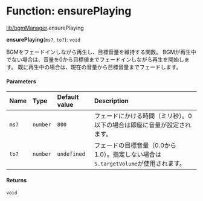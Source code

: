 # Function: ensurePlaying

[lib/bgmManager](../modules/lib_bgmManager.md).ensurePlaying

**ensurePlaying**(`ms?`, `to?`): `void`

BGMをフェードインしながら再生し、目標音量を維持する関数。
BGMが再生中でない場合は、音量を0から目標値までフェードインしながら再生を開始します。
既に再生中の場合は、現在の音量から目標音量までフェードします。

#### Parameters

| Name | Type | Default value | Description |
| :------ | :------ | :------ | :------ |
| `ms?` | `number` | `800` | フェードにかける時間（ミリ秒）。0以下の場合は即座に音量が設定されます。 |
| `to?` | `number` | `undefined` | フェードの目標音量（0.0から1.0）。指定しない場合は`S.targetVolume`が使用されます。 |

#### Returns

`void`
